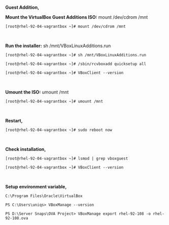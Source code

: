 **Guest Addition,**

**Mount the VirtualBox Guest Additions ISO:** mount /dev/cdrom /mnt

`[root@rhel-92-04-vagrantbox ~]# mount /dev/cdrom /mnt`

<br>

**Run the installer:** sh /mnt/VBoxLinuxAdditions.run

`[root@rhel-92-04-vagrantbox ~]# sh /mnt/VBoxLinuxAdditions.run`

`[root@rhel-92-04-vagrantbox ~]# /sbin/rcvboxadd quicksetup all`

`[root@rhel-92-04-vagrantbox ~]# VBoxClient --version`

<br>

**Umount the ISO:** umount /mnt

`[root@rhel-92-04-vagrantbox ~]# umount /mnt`

<br>

**Restart,**

`[root@rhel-92-04-vagrantbox ~]# sudo reboot now`

<br>

**Check installation,**

`[root@rhel-92-04-vagrantbox ~]# lsmod | grep vboxguest`

`[root@rhel-92-04-vagrantbox ~]# VBoxClient --version`

<br> 

**Setup environment variable,**

`C:\Program Files\Oracle\VirtualBox`

`PS C:\Users\uniqs> VBoxManage --version`

`PS D:\Server Snaps\OVA Project> VBoxManage export rhel-92-108 -o rhel-92-108.ova`
